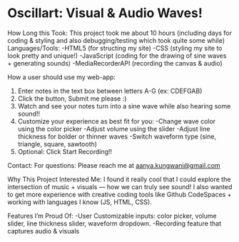 # Oscillart: Visual & Audio Waves!
How Long this Took: This project took me about 10 hours (including days for coding & styling and also debugging/testing which took quite some while)
Languages/Tools:
-HTML5 (for structing my site)
-CSS (styling my site to look pretty and unique!)
-JavaScript (coding for the drawing of sine waves + generating sounds)
-MediaRecorderAPI (recording the canvas & audio)

How a user should use my web-app:
1. Enter notes in the text box between letters A-G (ex: CDEFGAB)
2. Click the button, Submit me please :)
3. Watch and see your notes turn into a sine wave while also hearing some sound!!
4. Customize your experience as best fit for you:
   -Change wave color using the color picker
   -Adjust volume using the slider
   -Adjust line thickness for bolder or thinner waves
   -Switch waveform type (sine, triangle, square, sawtooth)
5. Optional: Click Start Recording!!

Contact:
For questions: Please reach me at aanya.kungwani@gmail.com

Why This Project Interested Me:
I found it really cool that I could explore the intersection of music + visuals — how we can truly see sound! I also wanted to get more experience with creative coding tools like Github CodeSpaces + working with languages I know (JS, HTML, CSS).

Features I’m Proud Of:
-User Customizable inputs: color picker, volume slider, line thickness slider, waveform dropdown.
-Recording feature that captures audio & visuals


